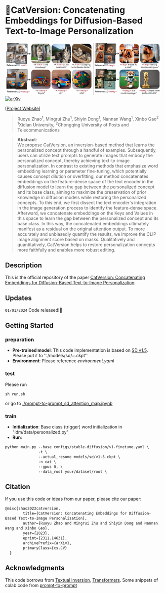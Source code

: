 # 🐾CatVersion: Concatenating Embeddings for Diffusion-Based Text-to-Image Personalization
![teaser](images/teasers.jpg)
[![arXiv](https://img.shields.io/badge/arXiv-2208.01618-b31b1b.svg)](https://arxiv.org/abs/2311.14631) 

[[Project Website](https://royzhao926.github.io/CatVersion-page/)]


> Ruoyu Zhao<sup>1</sup>, Mingrui Zhu<sup>1</sup>, Shiyin Dong<sup>1</sup>,  Nannan Wang<sup>1</sup>, Xinbo Gao<sup>2</sup><br>
> <sup>1</sup>Xidian University, <sup>2</sup>Chongqing University of Posts and Telecommunications

>**Abstract**: <br>
> We propose CatVersion, an inversion-based method that learns the personalized concept through a handful of examples. Subsequently, users can utilize text prompts to generate images that embody the personalized concept, thereby achieving text-to-image personalization. In contrast to existing methods that emphasize word embedding learning or parameter fine-tuning, which potentially causes concept dilution or overfitting, our method concatenates embeddings on the feature-dense space of the text encoder in the diffusion model to learn the gap between the personalized concept and its base class, aiming to maximize the preservation of prior knowledge in diffusion models while restoring the personalized concepts. To this end, we first dissect the text encoder's integration in the image generation process to identify the feature-dense space. Afterward, we concatenate embeddings on the Keys and Values in this space to learn the gap between the personalized concept and its base class. In this way, the concatenated embeddings ultimately manifest as a residual on the original attention output. To more accurately and unbiasedly quantify the results, we improve the CLIP image alignment score based on masks. Qualitatively and quantitatively, CatVersion helps to restore personalization concepts more faithfully and enables more robust editing.


## Description
This is the official repository of the paper 
[CatVersion: Concatenating Embeddings for Diffusion-Based Text-to-Image Personalization](https://arxiv.org/abs/2311.14631)
## Updates

`01/01/2024` Code released!🐣

## Getting Started
### preparation
* **Pre-trained model**: This code implementation is based on [SD v1.5](https://drive.google.com/file/d/1S6NZkMJCm8KVJ0ctbAdw_PAIoOZZh2n1/view?usp=sharing). Please put it to ''./models/sd/~.ckpt''
* **Environment**: Please reference *environment.yaml* 

### test
Please run 
```
sh run.sh
```
or go to [./prompt-to-prompt_sd_attention_map.ipynb](prompt-to-prompt_sd_attention_map.ipynb) 


### train

* **Initialization**:  Base class (trigger) word initialization in "ldm/data/personalized.py" 
* **Run**:
```
python main.py --base configs/stable-diffusion/v1-finetune.yaml \
               -t \
               --actual_resume models/sd/v1-5.ckpt \
               -n cat \
               --gpus 0, \
               --data_root your/dataset/root \
```

## Citation
If you use this code or ideas from our paper, please cite our paper:
```
@misc{zhao2023catversion,
        title={CatVersion: Concatenating Embeddings for Diffusion-Based Text-to-Image Personalization}, 
        author={Ruoyu Zhao and Mingrui Zhu and Shiyin Dong and Nannan Wang and Xinbo Gao},
        year={2023},
        eprint={2311.14631},
        archivePrefix={arXiv},
        primaryClass={cs.CV}
  }
```

## Acknowledgments
This code borrows from [Textual Inversion](https://github.com/rinongal/textual_inversion), [Transformers](https://github.com/huggingface/transformers). Some snippets of colab code from [prompt-to-prompt](https://github.com/phymhan/prompt-to-prompt)
